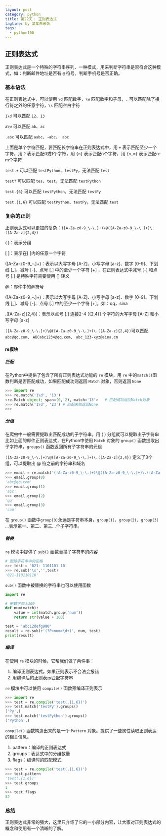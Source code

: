 ```yaml
---
layout: post
category: python
title: 第22天： 正则表达式
tagline: by 某某白米饭
tags:
  - python100
---
```


## 正则表达式

正则表达式是一个特殊的字符串序列、一种模式，用来判断字符串是否符合这种模式，如：判断邮件地址是否有 `@` 符号，判断手机号是否正确。

### 基本语法

在正则表达式中，可以使用 `\d` 匹配数字，`\w` 匹配数字和子母，`.` 可以匹配除了换行符之外的任意字符，`\s` 匹配空白字符

`1\d` 可以匹配 `12`、`13`

`a\w` 可以匹配 `ab`、`ac`

`.abc` 可以匹配 `aabc`、`~abc`、` abc`

上面是单个字符匹配，要匹配长字符串在正则表达式中，用 `+` 表示匹配至少一个字符，用 `?` 表示匹配0或1个字符，用 `{n}` 表示匹配n个字符，用 `{n,m}` 表示匹配n-m个字符

`test.+` 可以匹配 `testPython`、`testPy`，无法匹配 `test`

`test?` 可以匹配 `tes`、`test`，无法匹配 `testPython`

`test.{6}` 可以匹配 `testPython`，无法匹配 `testPy`

`test.{1,6}` 可以匹配 `testPython`、`testPy`，无法匹配 `test`

### 复杂的正则

正则表达式可以更加的复杂：`([A-Za-z0-9_\-\.]+)\@([A-Za-z0-9_\-\.]+)\.([A-Za-z]{2,4})`

( )：表示分组

[ ]：表示在[ ]内的任意一个字符

([A-Za-z0-9_\-\.]+)：表示以大写字母 [A-Z]、小写字母 [a-z]、数字 [0-9]、下划线 [_]、减号 [-]、点号 [.] 中的至少一个字符 [+] ，在正则表达式中减号 [-] 和点号 [.] 是特殊字符需要使用 [\] 转义

\@：邮件中的@符号

([A-Za-z0-9_\-\.]+)：表示以大写字母 [A-Z]、小写字母 [a-z]、数字 [0-9]、下划线 [_]、减号 [-]、点号 [.] 中的至少一个字符 [+]，如：qq，sina

\.([A-Za-z]{2,4})：表示以点号 [.] 连接2-4 [{2,4}] 个字符的大写字母 [A-Z] 和小写字母 [a-z]

`([A-Za-z0-9_\-\.]+)\@([A-Za-z0-9_\-\.]+)\.([A-Za-z]{2,4})`可以匹配 `abc@qq.com`、 `ABCabc1234@qq.com`、 `abc_123-xyz@sina.cn`

#### re模块

##### 匹配

在Python中提供了包含了所有正则表达式功能的 `re` 模块，用 `re` 中的`match()`函数判断是否匹配成功，如果匹配成功则返回 `Match` 对象，否则返回 `None` 

```python
>>> import re
>>> re.match('1\d', '13')
<re.Match object; span=(0, 2), match='13'>   # 匹配成功返回Match对象
>>> re.match('1\d', '23') # 匹配失败返回None
>>> 
```

##### 分组

在爬虫中一般需要提取出匹配成功的子字符串。用 ( ) 分组就可以提取出子字符串比如上面的邮件正则表达式，在Python中使用 `Match` 对象的 `group()` 函数提取出子字符串，`groups()` 函数返回所有子字符串的元组

`([A-Za-z0-9_\-\.]+)\@([A-Za-z0-9_\-\.]+)\.([A-Za-z]{2,4})` 定义了3个组，可以提取出 @ 符之前的字符串和域名

```python
>>> email = re.match('([A-Za-z0-9_\-\.]+)\@([A-Za-z0-9_\-\.]+)\.([A-Za-z]{2,4})', 'abc@qq.com')
>>> email.group(0)
'abc@qq.com'
>>> email.group(1)
'abc'
>>> email.group(2)
'qq'
>>> email.group(3)
'com'
```

在 `group()` 函数中`group(0)`永远是字符串本身，`group(1)`、`group(2)`、`group(3)` ...表示第一、第二、第三...个子字符串。


##### 替换

`re` 模块中提供了 `sub()` 函数替换子字符串的内容

```python
# 删除字符串中的空格
>>> test = '021- 1101101 10'
>>> re.sub('\s','',test)
'021-110110110'
```

`sub()` 函数中被替换的字符串也可以使用函数

```python
import re

# 把数字加上100
def num(match):
    value = int(match.group('num'))
    return str(value + 100)

test = 'abc12defg980'
result = re.sub(r'(?P<num>\d+)', num, test)
print(result)
```

##### 编译

在使用 `re` 模块的时候，它帮我们做了两件事：

1. 编译正则表达式，如果正则表示不合法会报错
2. 用编译后的正则表示匹配字符串

`re` 模块中可以使用 `compile()` 函数预编译正则表示

```python
>>> import re
>>> test = re.compile('test(.{1,6})')
>>> test.match('testPy').groups()
('Py',)
>>> test.match('testPython').groups()
('Python',)
```

`compile()` 函数构造出来的是一个 `Pattern` 对象。提供了一些属性读取正则表达的相关信息。

1. pattern：编译的正则表达式
2. groups：表达式中的分组数量
3. flags：编译时的匹配模式

```python
>>> test = re.compile('test(.{1,6})')
>>> test.pattern
'test(.{1,6})'
>>> test.groups
1
>>> test.flags
32
```

### 总结

正则表达式非常的强大，这里只介绍了它的一小部分内容，让大家对正则表达式的概念和使用有一个清晰的了解。













